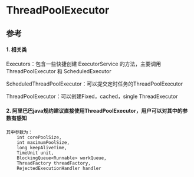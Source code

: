# ThreadPoolExecutor

## 参考

#### 1. 相关类

Executors：包含一些快捷创建 ExecutorService 的方法，主要调用 ThreadPoolExecutor 和 ScheduledExecutor

ScheduledThreadPoolExecutor：可以提交定时任务的ThreadPoolExecutor

ThreadPoolExecutor：可以创建Fixed，cached，single ThreadExecutor

#### 2. 阿里巴巴java规约建议直接使用ThreadPoolExecutor，用户可以对其中的参数有感知

```
其中参数为：
    int corePoolSize,
    int maximumPoolSize,
    long keepAliveTime,
    TimeUnit unit,
    BlockingQueue<Runnable> workQueue,
    ThreadFactory threadFactory,
    RejectedExecutionHandler handler
```
